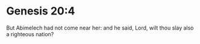 # Genesis 20:4

But Abimelech had not come near her: and he said, Lord, wilt thou slay also a righteous nation?